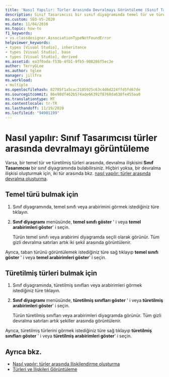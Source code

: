 ```yaml
---
title: 'Nasıl Yapılır: Türler Arasında Devralmayı Görüntüleme (Sınıf Tasarımcısı)'
description: Sınıf Tasarımcısı bir sınıf diyagramında temel tür ve türetilmiş türler arasındaki devralma ilişkisini bulmayı öğrenin.
ms.custom: SEO-VS-2020
ms.date: 11/04/2016
ms.topic: how-to
f1_keywords:
- vs.classdesigner.AssociationTypeNotFoundError
helpviewer_keywords:
- types [Visual Studio], inheritance
- types [Visual Studio], base
- types [Visual Studio], derived
ms.assetid: ea3f0ada-f53b-4fb1-9fb5-908286f5ec3e
author: TerryGLee
ms.author: tglee
manager: jillfra
ms.workload:
- multiple
ms.openlocfilehash: 82785f1a5cac2185925c63c4d6d224ffd5fd67de
ms.sourcegitcommit: 86e98df462b574ade66392f8760da638fe455aa0
ms.translationtype: MT
ms.contentlocale: tr-TR
ms.lasthandoff: 11/19/2020
ms.locfileid: "94901199"
---
```

# <a name="how-to-view-inheritance-between-types-in-class-designer"></a>Nasıl yapılır: Sınıf Tasarımcısı türler arasında devralmayı görüntüleme

Varsa, bir temel tür ve türetilmiş türleri arasında, devralma ilişkisini **Sınıf Tasarımcısı** bir sınıf diyagramında bulabilirsiniz. Hiçbiri yoksa, bir devralma ilişkisi oluşturmak için, iki tür arasında bkz. [nasıl yapılır: türler arasında devralma oluşturma](how-to-create-inheritance-between-types.md).

## <a name="to-find-the-base-type"></a>Temel türü bulmak için

1. Sınıf diyagramında, temel sınıfı veya arabirimini görmek istediğiniz türe tıklayın.

2. **Sınıf diyagramı** menüsünde, **temel sınıfı göster** ' i veya **temel arabirimleri göster**' i seçin.

     Türün temel sınıfı veya arabirimi diyagramda seçili olarak görünür. Tüm gizli devralma satırları artık iki şekil arasında görüntülenir.

Ayrıca, taban türünü görüntülemek istediğiniz türe sağ tıklayıp **temel sınıfı göster** ' i veya **temel arabirimleri göster**' i seçin.

## <a name="to-find-the-derived-types"></a>Türetilmiş türleri bulmak için

1. Sınıf diyagramında, türetilmiş sınıfları veya arabirimleri görmek istediğiniz türe tıklayın.

2. **Sınıf diyagramı** menüsünde, **türetilmiş sınıfları göster** ' i veya **türetilmiş arabirimleri göster**' i seçin.

     Türün türetilmiş sınıfları veya arabirimleri diyagramda görünür. Tüm gizli devralma satırları artık şekiller arasında görüntülenir.

Ayrıca, türetilmiş türlerini görmek istediğiniz türe sağ tıklayıp **türetilmiş sınıfları göster** ' i veya **türetilmiş arabirimleri göster**' i seçin.

## <a name="see-also"></a>Ayrıca bkz.

- [Nasıl yapılır: türler arasında Ilişkilendirme oluşturma](how-to-create-associations-between-types.md)
- [Türleri ve İlişkileri Görüntüleme](designing-and-viewing-classes-and-types.md)
